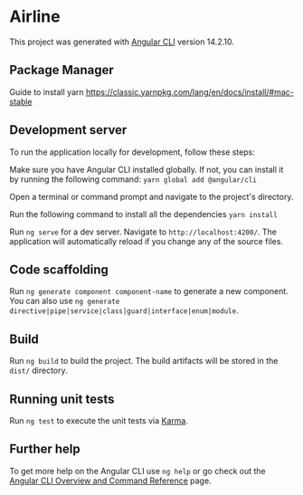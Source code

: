 # Airline

This project was generated with [Angular CLI](https://github.com/angular/angular-cli) version 14.2.10.

## Package Manager

Guide to install yarn https://classic.yarnpkg.com/lang/en/docs/install/#mac-stable

## Development server
To run the application locally for development, follow these steps:

Make sure you have Angular CLI installed globally. If not, you can install it by running the following command:
`yarn global add @angular/cli`

Open a terminal or command prompt and navigate to the project's directory.

Run the following command to install all the dependencies `yarn install`

Run `ng serve` for a dev server. Navigate to `http://localhost:4200/`. The application will automatically reload if you change any of the source files.

## Code scaffolding

Run `ng generate component component-name` to generate a new component. You can also use `ng generate directive|pipe|service|class|guard|interface|enum|module`.

## Build

Run `ng build` to build the project. The build artifacts will be stored in the `dist/` directory.

## Running unit tests

Run `ng test` to execute the unit tests via [Karma](https://karma-runner.github.io).

## Further help

To get more help on the Angular CLI use `ng help` or go check out the [Angular CLI Overview and Command Reference](https://angular.io/cli) page.
